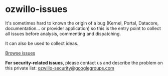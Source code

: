 # ozwillo-issues

It's sometimes hard to known the origin of a bug (Kernel, Portal, Datacore, documentation... or provider application) so this is the entry point to collect all issues before analysis, commenting and dispatching.

It can also be used to collect ideas.

[Browse issues](https://github.com/ozwillo/ozwillo-issues/issues)

**For security-related issues**, please contact us and describe the problem on this private list: ozwillo-security@googlegroups.com 
